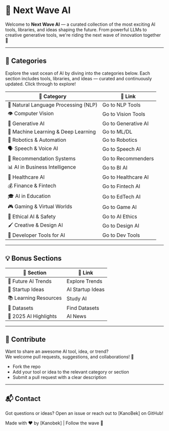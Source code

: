 # 🌊 Next Wave AI

Welcome to **Next Wave AI** — a curated collection of the most exciting AI tools, libraries, and ideas shaping the future. From powerful LLMs to creative generative tools, we're riding the next wave of innovation together 🚀

---

## 🧭 Categories

Explore the vast ocean of AI by diving into the categories below. Each section includes tools, libraries, and ideas — curated and continuously updated. Click through to explore!

| 🌟 Category | 📁 Link |
| --- | --- |
| 🧠 Natural Language Processing (NLP) | Go to NLP Tools |
| 👁️ Computer Vision | Go to Vision Tools |
| 🎨 Generative AI | Go to Generative AI |
| 🔢 Machine Learning & Deep Learning | Go to ML/DL |
| 🤖 Robotics & Automation | Go to Robotics |
| 🗣️ Speech & Voice AI | Go to Speech AI |
| 🎯 Recommendation Systems | Go to Recommenders |
| 📊 AI in Business Intelligence | Go to BI AI |
| 🏥 Healthcare AI | Go to Healthcare AI |
| 💰 Finance & Fintech | Go to Fintech AI |
| 🎓 AI in Education | Go to EdTech AI |
| 🎮 Gaming & Virtual Worlds | Go to Game AI |
| 🧩 Ethical AI & Safety | Go to AI Ethics |
| 🖌️ Creative & Design AI | Go to Design AI |
| 🧰 Developer Tools for AI | Go to Dev Tools |

---

## 💡 Bonus Sections

| 🌈 Section | 📁 Link |
| --- | --- |
| 🚀 Future AI Trends | Explore Trends |
| 🌱 Startup Ideas | AI Startup Ideas |
| 📚 Learning Resources | Study AI |
| 📂 Datasets | Find Datasets |
| 📰 2025 AI Highlights | AI News |

---

## 🤝 Contribute

Want to share an awesome AI tool, idea, or trend?\
We welcome pull requests, suggestions, and collaborations! 🌟

- Fork the repo
- Add your tool or idea to the relevant category or section
- Submit a pull request with a clear description

---

## 📬 Contact

Got questions or ideas? Open an issue or reach out to [KanoBek] on GitHub!

Made with ❤️ by [Kanobek] | Follow the wave 🌊
